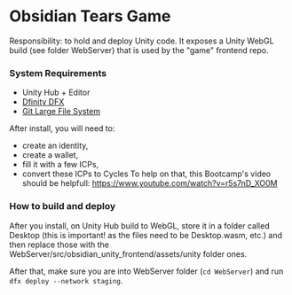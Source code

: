 # Obsidian Tears Game

Responsibility: to hold and deploy Unity code. It exposes a Unity WebGL build (see folder WebServer) that is used by the "game" frontend repo.

### System Requirements
- Unity Hub + Editor
- [Dfinity DFX](https://internetcomputer.org/docs/current/developer-docs/setup/install/)
- [Git Large File System](https://git-lfs.com/)

After install, you will need to:
- create an identity,
- create a wallet,
- fill it with a few ICPs,
- convert these ICPs to Cycles
To help on that, this Bootcamp's video should be helpfull:  https://www.youtube.com/watch?v=r5s7nD_XO0M

### How to build and deploy
After you install, on Unity Hub build to WebGL, store it in a folder called Desktop (this is important! as the files need to be Desktop.wasm, etc.) and then replace those with the WebServer/src/obsidian_unity_frontend/assets/unity folder ones.

After that, make sure you are into WebServer folder (```cd WebServer```) and run ```dfx deploy --network staging```.
